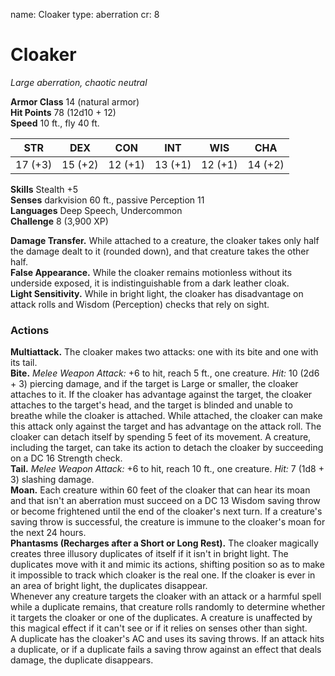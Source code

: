 name: Cloaker type: aberration cr: 8

# Cloaker
_Large aberration, chaotic neutral_

**Armor Class** 14 (natural armor)    
**Hit Points** 78 (12d10 + 12)    
**Speed** 10 ft., fly 40 ft.

| STR     | DEX     | CON     | INT     | WIS     | CHA     |
| ------- | ------- | ------- | ------- | ------- | ------- |
| 17 (+3) | 15 (+2) | 12 (+1) | 13 (+1) | 12 (+1) | 14 (+2) |

**Skills** Stealth +5    
**Senses** darkvision 60 ft., passive Perception 11    
**Languages** Deep Speech, Undercommon    
**Challenge** 8 (3,900 XP)

**Damage Transfer.** While attached to a creature, the cloaker takes only half the damage dealt to it (rounded down), and that creature takes the other half.    
**False Appearance.** While the cloaker remains motionless without its underside exposed, it is indistinguishable from a dark leather cloak.    
**Light Sensitivity.** While in bright light, the cloaker has disadvantage on attack rolls and Wisdom (Perception) checks that rely on sight.

### Actions
**Multiattack.** The cloaker makes two attacks: one with its bite and one with its tail.    
**Bite.** _Melee Weapon Attack:_ +6 to hit, reach 5 ft., one creature. _Hit:_ 10 (2d6 + 3) piercing damage, and if the target is Large or smaller, the cloaker attaches to it. If the cloaker has advantage against the target, the cloaker attaches to the target's head, and the target is blinded and unable to breathe while the cloaker is attached. While attached, the cloaker can make this attack only against the target and has advantage on the attack roll. The cloaker can detach itself by spending 5 feet of its movement. A creature, including the target, can take its action to detach the cloaker by succeeding on a DC 16 Strength check.    
**Tail.** _Melee Weapon Attack:_ +6 to hit, reach 10 ft., one creature. _Hit:_ 7 (1d8 + 3) slashing damage.    
**Moan.** Each creature within 60 feet of the cloaker that can hear its moan and that isn't an aberration must succeed on a DC 13 Wisdom saving throw or become frightened until the end of the cloaker's next turn. If a creature's saving throw is successful, the creature is immune to the cloaker's moan for the next 24 hours.    
**Phantasms (Recharges after a Short or Long Rest).** The cloaker magically creates three illusory duplicates of itself if it isn't in bright light. The duplicates move with it and mimic its actions, shifting position so as to make it impossible to track which cloaker is the real one. If the cloaker is ever in an area of bright light, the duplicates disappear.    
Whenever any creature targets the cloaker with an attack or a harmful spell while a duplicate remains, that creature rolls randomly to determine whether it targets the cloaker or one of the duplicates. A creature is unaffected by this magical effect if it can't see or if it relies on senses other than sight.    
A duplicate has the cloaker's AC and uses its saving throws. If an attack hits a duplicate, or if a duplicate fails a saving throw against an effect that deals damage, the duplicate disappears.
